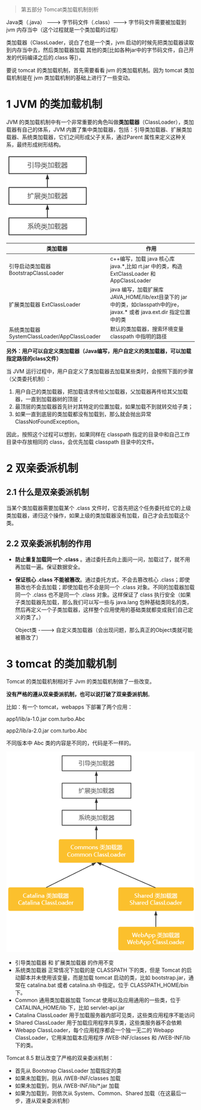 > 第五部分 Tomcat类加载机制剖析

Java类（.java） ---> 字节码文件（.class）---> 字节码文件需要被加载到 jvm 内存当中（这个过程就是一个类加载的过程）

类加载器（ClassLoader，说白了也是一个类，jvm 启动的时候先把类加载器读取到内存当中去，然后类加载器加载 其他的类[比如各种jar中的字节码文件，自己开发的代码编译之后的.class 等]）。

要说 tomcat 的类加载机制，首先需要看看 jvm 的类加载机制。因为 tomcat 类加载机制是在 jvm 类加载机制的基础上进行了一些变动。

# 1 JVM 的类加载机制

JVM 的类加载机制中有一个非常重要的角色叫做**类加载器**（ClassLoader），类加载器有自己的体系，JVM 内置了集中类加载器，包括：引导类加载器、扩展类加载器、系统类加载器，它们之间形成父子关系，通过Parent 属性来定义这种关系，最终形成树形结构。

![image-20220705150509125](assest/image-20220705150509125.png)



| 类加载器                                      | 作用                                                         |
| --------------------------------------------- | ------------------------------------------------------------ |
| 引导启动类加载器 BootstrapClassLoader         | c++编写，加载 java 核心库 java.*,比如 rt.jar 中的类，构造 ExtClassLoader 和 AppClassLoader |
| 扩展类加载器 ExtClassLoader                   | java 编写，加载扩展库 JAVA_HOME/lib/ext目录下的 jar 中的类，如classpath中的jre，javax.* 或者 java.ext.dir 指定位置中的类 |
| 系统类加载器 SystemClassLoader/AppClassLoader | 默认的类加载器，搜索环境变量 classpath 中指明的路径          |

**另外：用户可以自定义类加载器（Java编写，用户自定义的类加载器，可以加载指定路径的class文件）**

当 JVM 运行过程中，用户自定义了类加载器去加载某些类时，会按照下面的步骤（父类委托机制）：

1. 用户自己的类加载器，把加载请求传给父加载器，父加载器再传给其父加载器，一直到加载器树的顶层；
2. 最顶层的类加载器首先针对其特定的位置加载，如果加载不到就转交给子类；
3. 如果一直到底层的类加载都没有加载到，那么就会抛出异常 ClassNotFoundException。

因此，按照这个过程可以想到，如果同样在 classpath 指定的目录中和自己工作目录中存放相同的 class，会优先加载 classpath 目录中的文件。



# 2 双亲委派机制

## 2.1 什么是双亲委派机制

当某个类加载器需要加载某个 .class 文件时，它首先把这个任务委托给它的上级类加载器，递归这个操作，如果上级的类加载器没有加载，自己才会去加载这个类。

## 2.2 双亲委派机制的作用

- **防止重复加载同一个 .class** 。通过委托去向上面问一问，加载过了，就不用再加载一遍。保证数据安全。

- **保证核心 .class 不能被篡改**。通过委托方式，不会去篡改核心 .class；即使篡改也不会去加载；即使加载也不会是同一个 .class 对象。不同的加载器加载同一个 .class 也不是同一个 .class 对象。这样保证了 class 执行安全（如果子类加载器先加载，那么我们可以写一些与 java.lang 包种基础类同名的类，然后再定义一个子类加载器，这样整个应用使用的基础类就都变成我们自己定义的类了。）

  Object类 ----> 自定义类加载器（会出现问题，那么真正的Object类就可能被篡改了）

# 3 tomcat 的类加载机制

Tomcat 的类加载机制相对于 Jvm 的类加载机制做了一些改变。

**没有严格的遵从双亲委派机制，也可以说打破了双亲委派机制**。

比如：有一个 tomcat，webapps 下部署了两个应用：

app1/lib/a-1.0.jar com.turbo.Abc

app2/lib/a-2.0.jar com.turbo.Abc

不同版本中 Abc 类的内容是不同的，代码是不一样的。



![image-20220704155807278](assest/image-20220704155807278.png)

- 引导类加载器 和 扩展类加载器 的作用不变
- 系统类加载器 正常情况下加载的是 CLASSPATH 下的类，但是 Tomcat 的启动脚本并未使用该变量，而是加载 tomcat 启动的类，比如 bootstrap.jar，通常在 catalina.bat 或者 catalina.sh 中指定。位于 CLASSPATH_HOME/bin 下。
- Common 通用类加载器加载 Tomcat 使用以及应用通用的一些类，位于 CATALINA_HOME/lib 下，比如 servlet-api.jar
- Catalina ClassLoader 用于加载服务器内部可见类，这些类应用程序不能访问
- Shared ClassLoader 用于加载应用程序共享类，这些类服务器不会依赖
- Webapp ClassLoader，每个应用程序都会一个独一无二的 Webapp ClassLoader，它用来加载本应用程序 /WEB-INF/classes 和 /WEB-INF/lib 下的类。



Tomcat 8.5 默认改变了严格的双亲委派机制：

- 首先从 Bootstrap ClassLoader 加载指定的类
- 如果未加载到，则从 /WEB-INF/classes 加载
- 如果未加载到，则从 /WEB-INF/lib/*.jar 加载
- 如果为加载到，则依次从 System、Common、Shared 加载（在这最后一步，遵从双亲委派机制）


